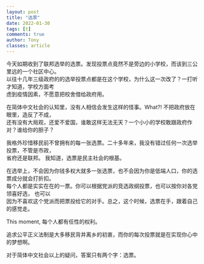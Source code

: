 ```yaml
---
layout: post
title: "选票"
date: 2022-01-30
tags: [t]
comments: true
author: Tony
classes: article
---
```

今天如期收到了联邦选举的选票。发现投票点竟然不是旁边的小学校，而该到三公里远的一个社区中心。  
以往十几年三级政府的的选举投票点都是在这个学校，为什么这一次改了？一打听才知道，学校方面考    
虑到疫情因素，不愿意把校舍借给政府用。  


在简体中文社会的认知里，没有人相信会发生这样的怪事。What?! 不把政府放在眼里，造反了不成，    
还有没有大局观，还爱不爱国，谁敢这样无法无天？一个小小的学校敢跟政府作对？谁给你的胆子？  


我格外珍惜移民前不曾拥有的每一张选票。二十多年来，我没有错过任何一次选举投票，不管是市政，  
省府还是联邦。 我知道，选票是民主社会的根基。  


在选举上，不会因为你钱多权大就多一张选票，也不会因为你是低端人口，你的选票成分就会打折扣。  
每个人都是实实在在的一票。你可以根据党派的竞选政纲投票，也可以按你对各党领喜好选， 也可以  
因为不喜欢这个党派而把票投给它的对手。总之，这个时候，选票在手，跟着自己的感觉走。  

This moment, 每个人都有任性的权利。 

追求公平正义法制是大多移民背井离乡的初衷，而你的每次投票就是在实现你心中的梦想啊。

对于简体中文社会以上的疑问，答案只有两个字：选票。
